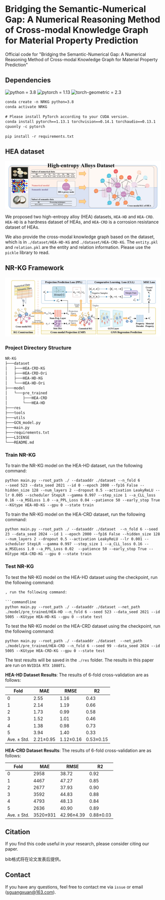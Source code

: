 # Bridging the Semantic-Numerical Gap: A Numerical Reasoning Method of Cross-modal Knowledge Graph for Material Property Prediction

Official code for "Bridging the Semantic-Numerical Gap: A Numerical Reasoning Method of Cross-modal Knowledge Graph for Material Property Prediction"

## Dependencies
![python = 3.8](https://img.shields.io/badge/python-3.8-blue.svg)
![pytorch = 1.13](https://img.shields.io/badge/pytorch-1.13-yellow.svg)
![torch-geometric = 2.3](https://img.shields.io/badge/torch_geometric-2.3-green.svg)

```commandline
conda create -n NRKG python=3.8
conda activate NRKG

# Please install PyTorch according to your CUDA version.
conda install pytorch==1.13.1 torchvision==0.14.1 torchaudio==0.13.1 cpuonly -c pytorch

pip install -r requirements.txt
```

## HEA dataset
![HEAData](./image/HEA_dataset.png)

We proposed two high-entropy alloy (HEA) datasets, `HEA-HD` and `HEA-CRD`. `HEA-HD` is a hardness dataset of HEAs, and `HEA-CRD` is a corrosion resistance dataset of HEAs.

We also provide the cross-modal knowledge graph based on the dataset, which is in `./dataset/HEA-HD-KG` and `./dataset/HEA-CRD-KG`. The `entity.pkl` and `relation.pkl` are the entity and relation information. Please use the `pickle` library to read.

## NR-KG Framework
![NRKG](./image/Framework.png)

### Project Directory Structure

```commandline
NR-KG
├───dataset
│   ├───HEA-CRD-KG
│   ├───HEA-CRD-Ori
│   ├───HEA-HD-KG
│   └───HEA-HD-Ori
├───model
│   └───pre_trained
│       ├───HEA-CRD
│       └───HEA-HD
├───res
├───tools
├───utils
├───GCN_model.py
├───main.py
├───requirements.txt
├───LICENSE
└───README.md
```

### Train NR-KG

To train the NR-KG model on the HEA-HD dataset, run the following command:

```commandline
python main.py --root_path ./ --dataaddr ./dataset --n_fold 6 
--seed 523 --data_seed 2021 --id 0 --epoch 2000 --fp16 False --hidden_size 128 --num_layers 2 --dropout 0.5 --activation LeakyReLU --lr 0.005 --scheduler StepLR --gamma 0.997 --step_size 1 --a_CLL_loss 0.16 --a_MSELoss 1.0 --a_PPL_Loss 0.04 --patience 50 --early_stop True --KGtype HEA-HD-KG --gpu 0 --state train
```

To train the NR-KG model on the HEA-CRD dataset, run the following command:

```commandline
python main.py --root_path ./ --dataaddr ./dataset  --n_fold 6 --seed 23 --data_seed 2024 --id 1 --epoch 2000 --fp16 False --hidden_size 128 --num_layers 2 --dropout 0.5 --activation LeakyReLU --lr 0.001 --scheduler StepLR --gamma 0.997 --step_size 1 --a_CLL_loss 0.16 --a_MSELoss 1.0 --a_PPL_Loss 0.02  --patience 50 --early_stop True --KGtype HEA-CRD-KG --gpu 0 --state train
```

### Test NR-KG

To test the NR-KG model on the HEA-HD dataset using the checkpoint, run the following command:

```commandline
, run the following command:

```commandline
python main.py --root_path ./ --dataaddr ./dataset --net_path ./model/pre_trained/HEA-HD --n_fold 6 --seed 523 --data_seed 2021 --id 5005 --KGtype HEA-HD-KG --gpu 0 --state test
```

To test the NR-KG model on the HEA-CRD dataset using the checkpoint, run the following command:

```commandline
python main.py --root_path ./ --dataaddr ./dataset  --net_path ./model/pre_trained/HEA-CRD --n_fold 6 --seed 99 --data_seed 2024 --id 5005 --KGtype HEA-CRD-KG --gpu 0 --state test
```

The test results will be saved in the `./res` folder. The results in this paper are run on `NVIDIA RTX 1080Ti`.

**HEA-HD Dataset Results**: The results of 6-fold cross-validation are as follows:

| Fold | MAE | RMSE | R2 |
| --- | --- | --- | --- |
| 0 | 2.55 | 1.16 | 0.43 |
| 1 | 2.14 | 1.19 | 0.66 |
| 2 | 1.73 | 0.99 | 0.58 |
| 3 | 1.52 | 1.01 | 0.46 |
| 4 | 1.38 | 0.98 | 0.73 |
| 5 | 3.94 | 1.40 | 0.33 |
| Ave. ± Std. | 2.21±0.95 | 1.12±0.16 | 0.53±0.15 |

**HEA-CRD Dataset Results**: The results of 6-fold cross-validation are as follows:

| Fold | MAE | RMSE | R2 |
| --- | --- | --- | --- |
| 0 | 2958 | 38.72 | 0.92 | 
| 1 | 4467 | 47.27 | 0.85 | 
| 2 | 2677 | 37.93 | 0.90 | 
| 3 | 3592 | 44.83 | 0.88 | 
| 4 | 4793 | 48.13 | 0.84 | 
| 5 | 2636 | 40.90 | 0.89 | 
| Ave. ± Std. | 3520±931 | 42.96±4.39 | 0.88±0.03 | 

## Citation

If you find this code useful in your research, please consider citing our paper.

bib格式将在论文发表后提供。

## Contact

If you have any questions, feel free to contact me via `issue` or email (sguangxuan@163.com).